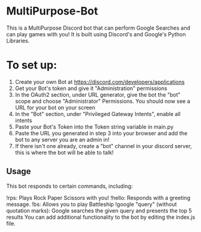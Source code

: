 # MultiPurpose-Bot

This is a MultiPurpose Discord bot that can perform Google Searches and can play games with you! It is built using Discord's and Google's Python Libraries.

# To set up:
 1) Create your own Bot at https://discord.com/developers/applications
 2) Get your Bot's token and give it "Administration" permissions
 3) In the OAuth2 section, under URL generator, give the bot the "bot" scope and choose "Administrator" Permissions. You should now see a URL for your bot on your screen
 4) In the "Bot" section, under "Privileged Gateway Intents", enable all intents
 5) Paste your Bot's Token into the Token string variable in main.py
 6) Paste the URL you generated in step 3 into your browser and add the bot to any server you are an admin in!
 7) If there isn't one already, create a "bot" channel in your discord server, this is where the bot will be able to talk!

## Usage
This bot responds to certain commands, including:

!rps: Plays Rock Paper Scissors with you!
!hello: Responds with a greeting message.
!bs: Allows you to play Battleship
!google "query" (without quotation marks): Google searches the given query and presents the top 5 results
You can add additional functionality to the bot by editing the index.js file.
